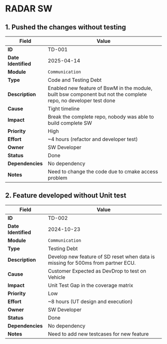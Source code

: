 # RADAR SW

## 1. Pushed the changes without testing

| Field               | Value                                                               |
| ------------------- | ------------------------------------------------------------------- |
| **ID**              | TD-001                                                              |
| **Date Identified** | 2025-04-14                                                          |
| **Module**          | `Communication`                                                   |
| **Type**            | Code and Testing Debt                                               |
| **Description**     | Enabled new feature of BswM in the module, built bsw component but not the complete repo, no developer test done    |
| **Cause**           | Tight timeline                                  |
| **Impact**          | Break the complete repo, nobody was able to build complete SW |
| **Priority**        | High                                                                |
| **Effort**          | \~4 hours (refactor and developer test)                               |
| **Owner**           | SW Developer                                                       |
| **Status**          | Done                                                         |
| **Dependencies**    | No dependency                                     |
| **Notes**           | Need to change the code due to cmake access problem    |


## 2. Feature developed without Unit test

| Field               | Value                                                               |
| ------------------- | ------------------------------------------------------------------- |
| **ID**              | TD-002                                                              |
| **Date Identified** | 2024-10-23                                                          |
| **Module**          | `Communication`                                                   |
| **Type**            | Testing Debt                                               |
| **Description**     | Develop new feature of SD reset when data is missing for 500ms from partner ECU. |
| **Cause**           | Customer Expected as DevDrop to test on Vehicle                                  |
| **Impact**          | Unit Test Gap in the coverage matrix |
| **Priority**        | Low                                                                |
| **Effort**          | \~8 hours (UT design and execution)                               |
| **Owner**           | SW Developer                                                       |
| **Status**          | Done                                                         |
| **Dependencies**    | No dependency                                     |
| **Notes**           | Need to add new testcases for new feature    |
